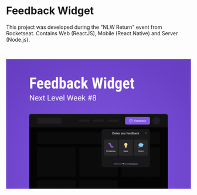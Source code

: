 # Feedback Widget

This project was developed during the "NLW Return" event from Rocketseat.
Contains Web (ReactJS), Mobile (React Native) and Server (Node.js).

<br />

![Capa do projeto Feedback Widget](./.github/images/capaFeedbackWidget.png)

